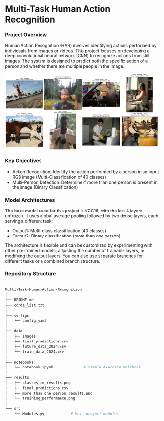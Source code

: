 # Multi-Task Human Action Recognition

### Project Overview

Human Action Recognition (HAR) involves identifying actions performed by individuals from images or videos. This project focuses on developing a deep convolutional neural network (CNN) to recognize actions from still images. The system is designed to predict both the specific action of a person and whether there are multiple people in the image.

![prediction](results/prediction.png)


### Key Objectives

- Action Recognition: Identify the action performed by a person in an input RGB image (Multi-Classification of 40 classes)
- Multi-Person Detection: Determine if more than one person is present in the image (Binary Classification)

### Model Architectures

The base model used for this project is VGG16, with the last 4 layers unfrozen. It uses global average pooling followed by two dense layers, each serving a different task:

- Output1: Multi-class classification (40 classes)
- Output2: Binary classification (more than one person)

The architecture is flexible and can be customized by experimenting with other pre-trained models, adjusting the number of trainable layers, or modifying the output layers. You can also use separate branches for different tasks or a combined branch structure.

### Repository Structure

```bash

Multi-Task-Human-Action-Recognition
│
├── README.md
├── conda_list.txt
│
├── configs
│   └── config.yaml
│
├── data
│   ├── Images
│   ├── final_predictions.csv
│   ├── future_data_2024.csv
│   └── train_data_2024.csv
│
├── notebooks            
│   └── notebook.ipynb              # Simple exercise notebook
│
├── results
│   ├── classes_cm_results.png
│   ├── final_predictions.csv
│   ├── more_than_one_person_results.png
│   └── training_performance.png
│
└── src
    └── Modules.py            # Main project modules
```
